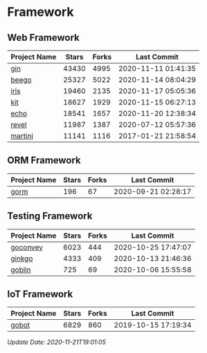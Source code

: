 # Framework

## Web Framework
| Project Name | Stars | Forks | Last Commit |
| ------------ | ----- | ----- | ----------- |
| [gin](https://github.com/gin-gonic/gin) | 43430 | 4995 | 2020-11-11 01:41:35 |
| [beego](https://github.com/astaxie/beego) | 25327 | 5022 | 2020-11-14 08:04:29 |
| [iris](https://github.com/kataras/iris) | 19460 | 2135 | 2020-11-17 05:05:36 |
| [kit](https://github.com/go-kit/kit) | 18627 | 1929 | 2020-11-15 06:27:13 |
| [echo](https://github.com/labstack/echo) | 18541 | 1657 | 2020-11-20 12:38:34 |
| [revel](https://github.com/revel/revel) | 11987 | 1387 | 2020-07-12 05:57:36 |
| [martini](https://github.com/go-martini/martini) | 11141 | 1116 | 2017-01-21 21:58:54 |

## ORM Framework
| Project Name | Stars | Forks | Last Commit |
| ------------ | ----- | ----- | ----------- |
| [gorm](https://github.com/jinzhu/gorm) | 196 | 67 | 2020-09-21 02:28:17 |

## Testing Framework
| Project Name | Stars | Forks | Last Commit |
| ------------ | ----- | ----- | ----------- |
| [goconvey](https://github.com/smartystreets/goconvey) | 6023 | 444 | 2020-10-25 17:47:07 |
| [ginkgo](https://github.com/onsi/ginkgo) | 4333 | 409 | 2020-10-13 21:46:36 |
| [goblin](https://github.com/franela/goblin) | 725 | 69 | 2020-10-06 15:55:58 |

## IoT Framework
| Project Name | Stars | Forks | Last Commit |
| ------------ | ----- | ----- | ----------- |
| [gobot](https://github.com/hybridgroup/gobot) | 6829 | 860 | 2019-10-15 17:19:34 |

*Update Date: 2020-11-21T19:01:05*